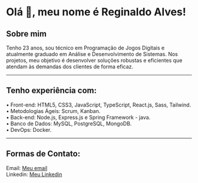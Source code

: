 # Olá 👋, meu nome é Reginaldo Alves! 
## Sobre mim
Tenho 23 anos, sou técnico em Programação de Jogos Digitais e atualmente graduado em Análise e Desenvolvimento de Sistemas.
Nos projetos, meu objetivo é desenvolver soluções robustas e eficientes que atendam às demandas dos clientes de forma eficaz.
<hr>

## Tenho experiência com:

• Front-end: HTML5, CSS3, JavaScript, TypeScript, React.js, Sass, Tailwind.<br/>
• Metodologias Ágeis: Scrum, Kanban.<br/>
• Back-end: Node.js, Express.js e Spring Framework - java.<br/>
• Banco de Dados: MySQL, PostgreSQL, MongoDB.<br/>
• DevOps: Docker.<br/>
<hr>

## Formas de Contato:
Email: <a href='mailTo:reginaldo.alves.junior54@gmail.com'>Meu email</a><br/>
Linkedin: <a href='https://www.linkedin.com/in/reginaldo-dev/' target='_blank'>Meu Linkedin</a>


<!--
**Reginaldo54/Reginaldo54** is a ✨ _special_ ✨ repository because its `README.md` (this file) appears on your GitHub profile.

Here are some ideas to get you started:

- 🔭 I’m currently working on ...
- 🌱 I’m currently learning ...
- 👯 I’m looking to collaborate on ...
- 🤔 I’m looking for help with ...
- 💬 Ask me about ...
- 📫 How to reach me: ...
- 😄 Pronouns: ...
- ⚡ Fun fact: ...
-->
